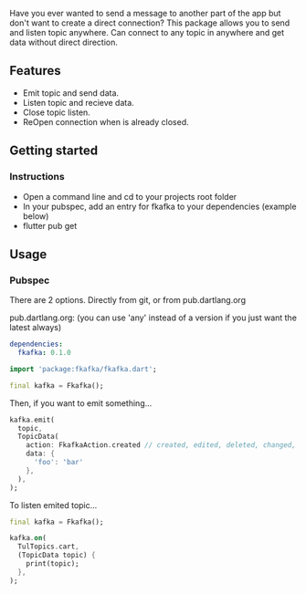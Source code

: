 Have you ever wanted to send a message to another part of the app but don't want to create a direct connection?
This package allows you to send and listen topic anywhere.
Can connect to any topic in anywhere and get data without direct direction.

## Features

- Emit topic and send data.
- Listen topic and recieve data.
- Close topic listen.
- ReOpen connection when is already closed.

## Getting started

### Instructions

- Open a command line and cd to your projects root folder
- In your pubspec, add an entry for fkafka to your dependencies (example below)
- flutter pub get

## Usage

### Pubspec
There are 2 options. Directly from git, or from pub.dartlang.org

pub.dartlang.org: (you can use 'any' instead of a version if you just want the latest always)

```yaml
dependencies:
  fkafka: 0.1.0
```

```dart
import 'package:fkafka/fkafka.dart';

final kafka = Fkafka();
```

Then, if you want to emit something...

```dart
kafka.emit(
  topic,
  TopicData(
    action: FkafkaAction.created // created, edited, deleted, changed,
    data: {
      'foo': 'bar'
    },
  ),
);

```

To listen emited topic...

```dart
final kafka = Fkafka();

kafka.on(
  TulTopics.cart,
  (TopicData topic) {
    print(topic);
  },
);

```
